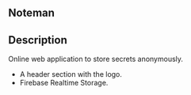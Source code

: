 ## Noteman

## Description
Online web application to store secrets anonymously.

- A header section with the logo.
- Firebase Realtime Storage.
